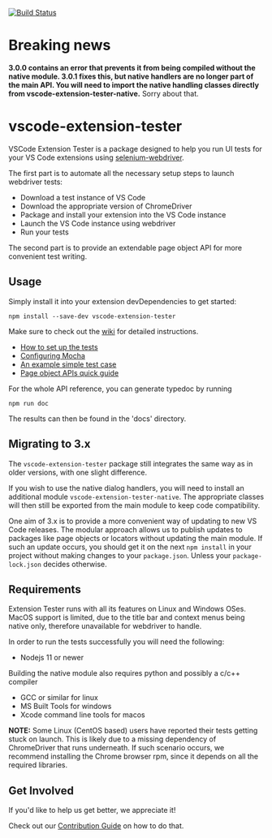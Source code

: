 [![Build Status](https://travis-ci.com/redhat-developer/vscode-extension-tester.svg?branch=master)](https://travis-ci.com/redhat-developer/vscode-extension-tester)

# Breaking news
**3.0.0 contains an error that prevents it from being compiled without the native module. 3.0.1 fixes this, but native handlers are no longer part of the main API. You will need to import the native handling classes directly from vscode-extension-tester-native.**
Sorry about that.

# vscode-extension-tester

VSCode Extension Tester is a package designed to help you run UI tests for your VS Code extensions using [selenium-webdriver](https://www.npmjs.com/package/selenium-webdriver). 

The first part is to automate all the necessary setup steps to launch webdriver tests:
 - Download a test instance of VS Code
 - Download the appropriate version of ChromeDriver
 - Package and install your extension into the VS Code instance 
 - Launch the VS Code instance using webdriver
 - Run your tests

The second part is to provide an extendable page object API for more convenient test writing. 

## Usage

Simply install it into your extension devDependencies to get started:
```
npm install --save-dev vscode-extension-tester
```

Make sure to check out the [wiki](../../wiki) for detailed instructions.
 - [How to set up the tests](../../wiki/Test-Setup)
 - [Configuring Mocha](../../wiki/Mocha-Configuration)
 - [An example simple test case](../../wiki/Writing-Simple-Tests)
 - [Page object APIs quick guide](../../wiki/Page-Object-APIs)
 
For the whole API reference, you can generate typedoc by running
```
npm run doc
```
The results can then be found in the 'docs' directory.

## Migrating to 3.x

The `vscode-extension-tester` package still integrates the same way as in older versions, with one slight difference.

If you wish to use the native dialog handlers, you will need to install an additional module `vscode-extension-tester-native`. The appropriate classes will then still be exported from the main module to keep code compatibility.

One aim of 3.x is to provide a more convenient way of updating to new VS Code releases. The modular approach allows us to publish updates to packages like page objects or locators without updating the main module. If such an update occurs, you should get it on the next `npm install` in your project without making changes to your `package.json`. Unless your `package-lock.json` decides otherwise.

## Requirements

Extension Tester runs with all its features on Linux and Windows OSes.
MacOS support is limited, due to the title bar and context menus being native only, therefore unavailable for webdriver to handle.

In order to run the tests successfully you will need the following:
 - Nodejs 11 or newer

Building the native module also requires python and possibly a c/c++ compiler
 - GCC or similar for linux
 - MS Built Tools for windows
 - Xcode command line tools for macos

**NOTE:** Some Linux (CentOS based) users have reported their tests getting stuck on launch. This is likely due to a missing dependency of ChromeDriver that runs underneath. If such scenario occurs, we recommend installing the Chrome browser rpm, since it depends on all the required libraries.

## Get Involved

If you'd like to help us get better, we appreciate it!

Check out our [Contribution Guide](CONTRIBUTING.md) on how to do that.

